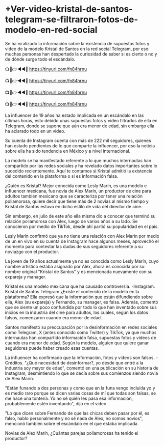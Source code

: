 # +Ver-video-kristal-de-santos-telegram-se-filtraron-fotos-de-modelo-en-red-social

Se ha viralizado la información sobre la existencia de supuestas fotos y video de la modelo Kristal de Santos en la red social Telegram, por eso muchas personas han despertado la curiosidad de saber si es cierto o no y de dónde surge todo el escándalo.

📺📱👉◄◄🔴  https://tinyurl.com/fn84hrnu

📺📱👉◄◄🔴  https://tinyurl.com/fn84hrnu

📺📱👉◄◄🔴  https://tinyurl.com/fn84hrnu

📺📱👉◄◄🔴  https://tinyurl.com/fn84hrnu


La influencer de 19 años ha estado implicada en un escándalo en las últimas horas, esto debido unas supuestas fotos y vídeo filtrados de ella en Telegram, donde se supone que aún era menor de edad, sin embargo ella ha aclarado todo en un video.

Su cuenta de Instagram cuenta con más de 222 mil seguidores, quienes han estado pendientes de lo que comparte la influencer, por eso la noticia sobre ella ha sido tendencia en México y a nivel internacional.

La modelo se ha manifestado referente a lo que muchos internautas han compartido por las redes sociales y ha revelado datos importantes sobre lo sucedido recientemente. Aquí te contamos si Kristal admitió la existencia del contenido en la plataforma o si es información falsa.

¿Quién es Kristal?
Mejor conocida como Lesly Marín, es una modelo e influencer mexicana, fue novia de Alex Marín, un productor de cine para adultos también mexicano que se caracteriza por tener una relación poliamorosa, quiere decir que tiene más de 2 novias al mismo tiempo y Kristal de Santos estuvo en dicho estilo de vida del director de cine.

Sin embargo, en julio de este año ella misma dio a conocer que terminó su relación poliamorosa con Alex, luego de varios años a su lado. Se conocieron por medio de TikTok, desde ahí partió su popularidad en el país.


Lesly Marín confirmó que ya no tiene una relación con Alex Marín por medio de un en vivo en su cuenta de Instagram hace algunos meses, aprovechó el momento para contestar las dudas de sus seguidores referente a su noviazgo con el productor.

La joven de 19 años actualmente ya no es conocida como Lesly Marín, cuyo nombre artístico estaba asignado por Alex, ahora es conocida por su nombre original "Kristal de Santos" y es mencionada nuevamente con su expareja y manager.

Kristal es una modelo mexicana que ha causado controversia. -Instagram.
Kristal de Santos Telegram ¿Existe el contenido de la modelo en la plataforma?
Ella expresó que la información que están difundiendo sobre ella, Alex (su expareja) y Fernando, su manager, es falsa. Además, comentó que se siente un poco confundida por todo lo que han inventado sobre sus inicios en la industria del cine para adultos, los cuales, según los datos falsos, comenzaron cuando era menor de edad.

Santos manifestó su preocupación por la desinformación en redes sociales como Telegram, X (antes conocido como Twitter) y TikTok, ya que muchos internautas han compartido información falsa, supuestas fotos y videos de cuando era menor de edad. Según la modelo, alguien que quiere ganar seguidores puede haber creado esas cuentas.

La influencer ha confirmado que la información, fotos y videos son falsos. -Créditos.
"¿Qué necesidad de desinformar?, yo desde que entré a la industria soy mayor de edad", comentó en una publicación en su historia de Instagram, desmintiendo lo que se decía sobre sus comienzos siendo novia de Alex Marín.

"Están funando a dos personas y como que en la funa vengo incluída yo y es medio raro porque se dicen varias cosas de mí que todas son falsas, se me hace una tontería. Yo no sé quién les pasa esa información, probablemente estén inventando", dijo en el video.

"Lo que dicen sobre Fernando de que las chicas deben pasar por él, es falso, hablo personalmente y no sé nada de Alex, no somos novios", mencionó también sobre el escándalo en el que estaba implicada.

Novias de Alex Marín, ¿Cuántas parejas poliamorosas ha tenido el productor?
